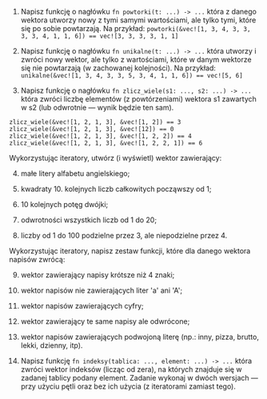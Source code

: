 1. Napisz funkcję o nagłówku `fn powtorki(t: ...) -> ...` która z danego
   wektora utworzy nowy z tymi samymi wartościami, ale tylko tymi, które się po
   sobie powtarzają. Na przykład:
   `powtorki(&vec![1, 3, 4, 3, 3, 3, 3, 4, 1, 1, 6]) == vec![3, 3, 3, 3, 1, 1]`
           

2. Napisz funkcję o nagłówku `fn unikalne(t: ...) -> ...` która utworzy i
   zwróci nowy wektor, ale tylko z wartościami, które w danym wektorze się nie
   powtarzają (w zachowanej kolejności). Na przykład:
`unikalne(&vec![1, 3, 4, 3, 3, 5, 3, 4, 1, 1, 6]) == vec![5, 6]`

3. Napisz funkcję o nagłówku `fn zlicz_wiele(s1: ..., s2: ...) -> ...` która
   zwróci liczbę elementów (z powtórzeniami) wektora s1 zawartych w s2 (lub
           odwrotnie — wynik będzie ten sam).

```
zlicz_wiele(&vec![1, 2, 1, 3], &vec![1, 2]) == 3
zlicz_wiele(&vec![1, 2, 1, 3], &vec![12]) == 0
zlicz_wiele(&vec![1, 2, 1, 3], &vec![1, 2, 2]) == 4
zlicz_wiele(&vec![1, 2, 1, 3], &vec![1, 2, 2, 1]) == 6
```

Wykorzystując iteratory, utwórz (i wyświetl) wektor zawierający:

4. małe litery alfabetu angielskiego;

5. kwadraty 10. kolejnych liczb całkowitych począwszy od 1;

6. 10 kolejnych potęg dwójki;

7. odwrotności wszystkich liczb od 1 do 20;

8. liczby od 1 do 100 podzielne przez 3, ale niepodzielne przez 4.

Wykorzystując iteratory, napisz zestaw funkcji, które dla danego wektora
napisów zwrócą:

9. wektor zawierający napisy krótsze niż 4 znaki;

10. wektor napisów nie zawierających liter 'a' ani 'A';

11. wektor napisów zawierających cyfry;

12. wektor zawierający te same napisy ale odwrócone;

13. wektor napisów zawierających podwojoną literę (np.: inny, pizza, brutto, lekki, dzienny, itp).

14. Napisz funkcję `fn indeksy(tablica: ..., element: ...) -> ...` która zwróci
    wektor indeksów (licząc od zera), na których znajduje się w zadanej tablicy
    podany element. Zadanie wykonaj w dwóch wersjach — przy użyciu pętli oraz
    bez ich użycia (z iteratorami zamiast tego).
